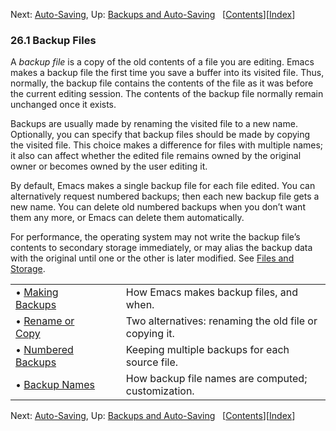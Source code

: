 

Next: [Auto-Saving](Auto_002dSaving.html), Up: [Backups and Auto-Saving](Backups-and-Auto_002dSaving.html)   \[[Contents](index.html#SEC_Contents "Table of contents")]\[[Index](Index.html "Index")]

### 26.1 Backup Files

A *backup file* is a copy of the old contents of a file you are editing. Emacs makes a backup file the first time you save a buffer into its visited file. Thus, normally, the backup file contains the contents of the file as it was before the current editing session. The contents of the backup file normally remain unchanged once it exists.

Backups are usually made by renaming the visited file to a new name. Optionally, you can specify that backup files should be made by copying the visited file. This choice makes a difference for files with multiple names; it also can affect whether the edited file remains owned by the original owner or becomes owned by the user editing it.

By default, Emacs makes a single backup file for each file edited. You can alternatively request numbered backups; then each new backup file gets a new name. You can delete old numbered backups when you don’t want them any more, or Emacs can delete them automatically.

For performance, the operating system may not write the backup file’s contents to secondary storage immediately, or may alias the backup data with the original until one or the other is later modified. See [Files and Storage](Files-and-Storage.html).

|                                             |    |                                                        |
| :------------------------------------------ | -- | :----------------------------------------------------- |
| • [Making Backups](Making-Backups.html)     |    | How Emacs makes backup files, and when.                |
| • [Rename or Copy](Rename-or-Copy.html)     |    | Two alternatives: renaming the old file or copying it. |
| • [Numbered Backups](Numbered-Backups.html) |    | Keeping multiple backups for each source file.         |
| • [Backup Names](Backup-Names.html)         |    | How backup file names are computed; customization.     |

Next: [Auto-Saving](Auto_002dSaving.html), Up: [Backups and Auto-Saving](Backups-and-Auto_002dSaving.html)   \[[Contents](index.html#SEC_Contents "Table of contents")]\[[Index](Index.html "Index")]
